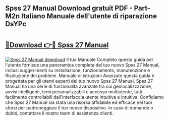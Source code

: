 ## Spss 27 Manual Download gratuit PDF - Part-M2n Italiano Manuale dell'utente di riparazione DsYPc

# <h2><a href="http://dfgrheb.blite.top/?on=Spss+27+Manual">🔗Download 👉🔴 Spss 27 Manual</a></h2>

[![Spss 27 Manual download](https://i.imgur.com/lujVjoI.png)](http://dfgrheb.blite.top/?on=Spss+27+Manual)
Il tuo Manuale Completo questa guida per l'utente fornisce una panoramica completa del tuo nuovo Spss 27 Manual, inclusi suggerimenti su installazione, funzionamento, manutenzione e Risoluzione dei problemi. Manuale di istruzioni Avanzato questa guida è progettata per gli utenti esperti del tuo nuovo Spss 27 Manual. Spss 27 Manual ha una serie di funzionalità avanzate tra cui geolocalizzazione, avvisi intelligenti, temi personalizzabili e accesso multiutente, tutti facilmente controllabili dall'interfaccia utente intuitiva e intuitiva. Confidiamo che Spss 27 Manual sia stata una risorsa affidabile ed efficace nei tuoi sforzi per padroneggiare il tuo nuovo dispositivo. In caso di domande o dubbi, contattare il nostro team di assistenza clienti.
